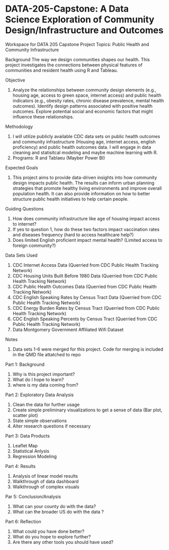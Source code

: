 # DATA-205-Capstone: A Data Science Exploration of Community Design/Infrastructure and Outcomes
Workspace for DATA 205 Capstone Project
Topics: Public Health and Community Infrastructure

Background
The way we design communities shapes our health. This project investigates the connections between physical features of communities and resident health using R and Tableau.

Objective
1. Analyze the relationships between community design elements (e.g., housing age, access to green space, internet access) and public health indicators (e.g., obesity rates, chronic disease prevalence, mental health outcomes). Identify design patterns associated with positive health outcomes. Explore potential social and economic factors that might influence these relationships.

Methodology
1. I will utilize publicly available CDC data sets on public health outcomes and community infrastructure (Housing age, internet access, english proficiency) and public health outcomes data. I will engage in data cleaning and statisitcal modeling and maybe machine learning with R.
2. Programs: R and Tablaeu (Mayber Power BI)

Expected Goals
1. This project aims to provide data-driven insights into how community design impacts public health. The results can inform urban planning strategies that promote healthy living environments and improve overall population health. It can also provide information on how to better structure public health initiatives to help certain people. 

Guiding Questions
1. How does community infrastructure like age of housing impact access to internet?
2. If yes to question 1, how do these two factors impact vaccination rates and diseases frequency (hard to access healthcare help?)
3. Does limited English proficient impact mental health? (Limited access to foreign community?)


Data Sets Used
1. CDC Internet Access Data (Querried from CDC Public Health Tracking Network)
2. CDC Housing Units Built Before 1980 Data (Querried from CDC Public Health Tracking Network)
3. CDC Public Health Outcomes Data (Querried from CDC Public Health Tracking Network)
4. CDC English Speaking Rates by Census Tract Data (Querried from CDC Public Health Tracking Network)
5. CDC Energy Burden Rates by Census Tract (Querried from CDC Public Health Tracking Network)
6. CDC English Speaking Percents by Census Tract (Querried from CDC Public Health Tracking Network)
7. Data Montgomery Government Affiliated Wifi Dataset

Notes
1. Data sets 1-6 were merged for this project. Code for merging is included in the QMD file attatched to repo

Part 1: Background
1. Why is this project important?
2. What do I hope to learn?
3. where is my data coming from?


Part 2: Exploratory Data Analysis 
1. Clean the data for further usage
2. Create simple preliminary visualizations to get a sense of data (Bar plot, scatter plot)
3. State simple observations
4. Alter research questions if necessary 


Part 3: Data Products
1. Leaflet Map
2. Statistical Anlysis
3. Regression Modeling


Part 4: Results 
1. Analysis of linear model results
2. Walkthrough of data dashboard
3. Walkthrough of complex visuals 


Par 5: Conclusion/Analysis
1. What can your county do with the data?
2. What can the broader US do with the data ?


Part 6: Reflection
1. What could you have done better?
2. What do you hope to explore further?
3. Are there any other tools you should have used?
    
